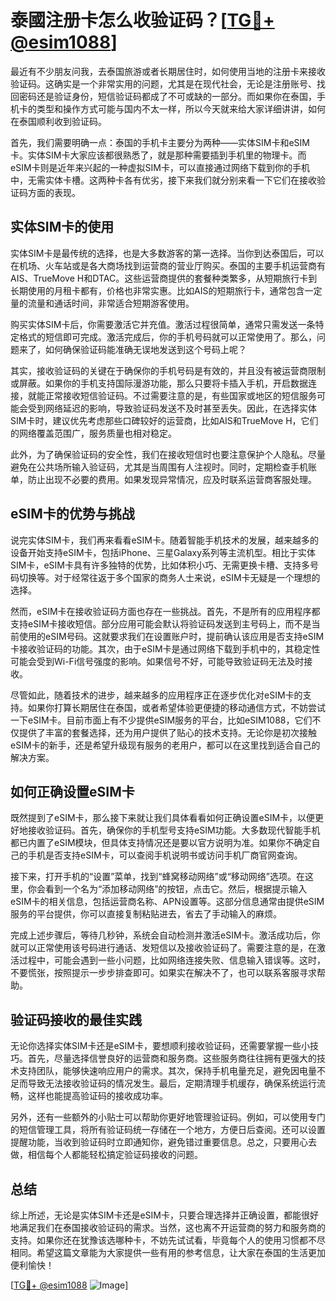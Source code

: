 # 泰國注册卡怎么收验证码？[[TG💪+ @esim1088](https://t.me/s/esim1088)]

最近有不少朋友问我，去泰国旅游或者长期居住时，如何使用当地的注册卡来接收验证码。这确实是一个非常实用的问题，尤其是在现代社会，无论是注册账号、找回密码还是验证身份，短信验证码都成了不可或缺的一部分。而如果你在泰国，手机卡的类型和操作方式可能与国内不太一样，所以今天就来给大家详细讲讲，如何在泰国顺利收到验证码。

首先，我们需要明确一点：泰国的手机卡主要分为两种——实体SIM卡和eSIM卡。实体SIM卡大家应该都很熟悉了，就是那种需要插到手机里的物理卡。而eSIM卡则是近年来兴起的一种虚拟SIM卡，可以直接通过网络下载到你的手机中，无需实体卡槽。这两种卡各有优劣，接下来我们就分别来看一下它们在接收验证码方面的表现。

## 实体SIM卡的使用

实体SIM卡是最传统的选择，也是大多数游客的第一选择。当你到达泰国后，可以在机场、火车站或是各大商场找到运营商的营业厅购买。泰国的主要手机运营商有AIS、TrueMove H和DTAC。这些运营商提供的套餐种类繁多，从短期旅行卡到长期使用的月租卡都有，价格也非常实惠。比如AIS的短期旅行卡，通常包含一定量的流量和通话时间，非常适合短期游客使用。

购买实体SIM卡后，你需要激活它并充值。激活过程很简单，通常只需发送一条特定格式的短信即可完成。激活完成后，你的手机号码就可以正常使用了。那么，问题来了，如何确保验证码能准确无误地发送到这个号码上呢？

其实，接收验证码的关键在于确保你的手机号码是有效的，并且没有被运营商限制或屏蔽。如果你的手机支持国际漫游功能，那么只要将卡插入手机，开启数据连接，就能正常接收短信验证码。不过需要注意的是，有些国家或地区的短信服务可能会受到网络延迟的影响，导致验证码发送不及时甚至丢失。因此，在选择实体SIM卡时，建议优先考虑那些口碑较好的运营商，比如AIS和TrueMove H，它们的网络覆盖范围广，服务质量也相对稳定。

此外，为了确保验证码的安全性，我们在接收短信时也要注意保护个人隐私。尽量避免在公共场所输入验证码，尤其是当周围有人注视时。同时，定期检查手机账单，防止出现不必要的费用。如果发现异常情况，应及时联系运营商客服处理。

## eSIM卡的优势与挑战

说完实体SIM卡，我们再来看看eSIM卡。随着智能手机技术的发展，越来越多的设备开始支持eSIM卡，包括iPhone、三星Galaxy系列等主流机型。相比于实体SIM卡，eSIM卡具有许多独特的优势，比如体积小巧、无需更换卡槽、支持多号码切换等。对于经常往返于多个国家的商务人士来说，eSIM卡无疑是一个理想的选择。

然而，eSIM卡在接收验证码方面也存在一些挑战。首先，不是所有的应用程序都支持eSIM卡接收短信。部分应用可能会默认将验证码发送到主号码上，而不是当前使用的eSIM号码。这就要求我们在设置账户时，提前确认该应用是否支持eSIM卡接收验证码的功能。其次，由于eSIM卡是通过网络下载到手机中的，其稳定性可能会受到Wi-Fi信号强度的影响。如果信号不好，可能导致验证码无法及时接收。

尽管如此，随着技术的进步，越来越多的应用程序正在逐步优化对eSIM卡的支持。如果你打算长期居住在泰国，或者希望体验更便捷的移动通信方式，不妨尝试一下eSIM卡。目前市面上有不少提供eSIM服务的平台，比如eSIM1088，它们不仅提供了丰富的套餐选择，还为用户提供了贴心的技术支持。无论你是初次接触eSIM卡的新手，还是希望升级现有服务的老用户，都可以在这里找到适合自己的解决方案。

## 如何正确设置eSIM卡

既然提到了eSIM卡，那么接下来就让我们具体看看如何正确设置eSIM卡，以便更好地接收验证码。首先，确保你的手机型号支持eSIM功能。大多数现代智能手机都已内置了eSIM模块，但具体支持情况还是要以官方说明为准。如果你不确定自己的手机是否支持eSIM卡，可以查阅手机说明书或访问手机厂商官网查询。

接下来，打开手机的“设置”菜单，找到“蜂窝移动网络”或“移动网络”选项。在这里，你会看到一个名为“添加移动网络”的按钮，点击它。然后，根据提示输入eSIM卡的相关信息，包括运营商名称、APN设置等。这部分信息通常由提供eSIM服务的平台提供，你可以直接复制粘贴进去，省去了手动输入的麻烦。

完成上述步骤后，等待几秒钟，系统会自动检测并激活eSIM卡。激活成功后，你就可以正常使用该号码进行通话、发短信以及接收验证码了。需要注意的是，在激活过程中，可能会遇到一些小问题，比如网络连接失败、信息输入错误等。这时，不要慌张，按照提示一步步排查即可。如果实在解决不了，也可以联系客服寻求帮助。

## 验证码接收的最佳实践

无论你选择实体SIM卡还是eSIM卡，要想顺利接收验证码，还需要掌握一些小技巧。首先，尽量选择信誉良好的运营商和服务商。这些服务商往往拥有更强大的技术支持团队，能够快速响应用户的需求。其次，保持手机电量充足，避免因电量不足而导致无法接收验证码的情况发生。最后，定期清理手机缓存，确保系统运行流畅，这样也能提高验证码的接收成功率。

另外，还有一些额外的小贴士可以帮助你更好地管理验证码。例如，可以使用专门的短信管理工具，将所有验证码统一存储在一个地方，方便日后查阅。还可以设置提醒功能，当收到验证码时立即通知你，避免错过重要信息。总之，只要用心去做，相信每个人都能轻松搞定验证码接收的问题。

## 总结

综上所述，无论是实体SIM卡还是eSIM卡，只要合理选择并正确设置，都能很好地满足我们在泰国接收验证码的需求。当然，这也离不开运营商的努力和服务商的支持。如果你还在犹豫该选哪种卡，不妨先试试看，毕竟每个人的使用习惯都不尽相同。希望这篇文章能为大家提供一些有用的参考信息，让大家在泰国的生活更加便利愉快！

[[TG💪+ @esim1088](https://t.me/s/esim1088) ![Image](https://i.postimg.cc/4NQfJmqS/Snipaste-2025-05-13-00-14-12.png)]